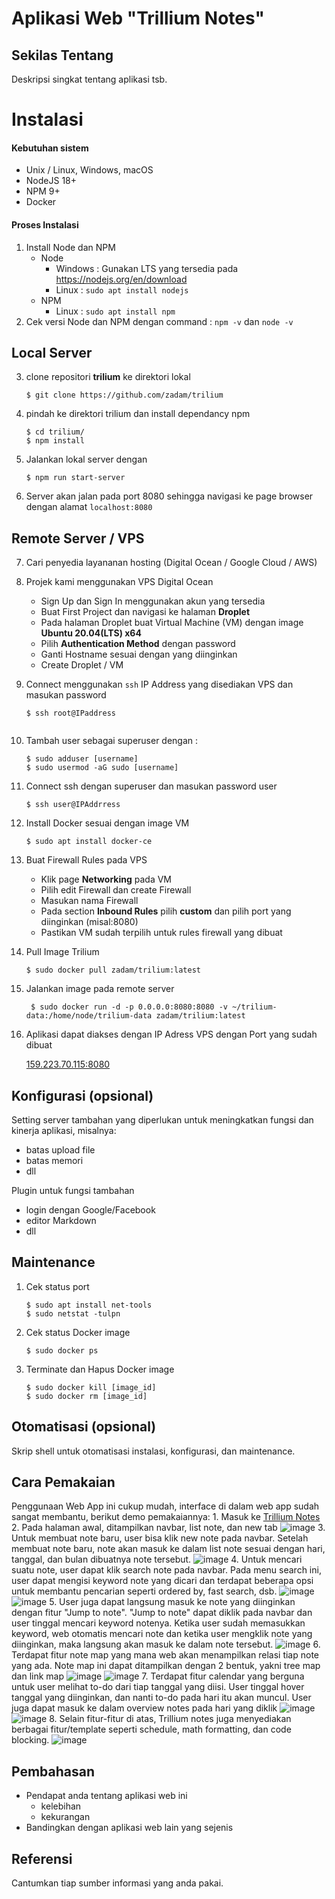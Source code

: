 # Aplikasi Web "Trillium Notes"


## Sekilas Tentang

Deskripsi singkat tentang aplikasi tsb.


# Instalasi

#### Kebutuhan sistem
- Unix / Linux, Windows, macOS
- NodeJS 18+
- NPM 9+
- Docker

#### Proses Instalasi

1. Install Node dan NPM 
    - Node
        - Windows : Gunakan LTS yang tersedia pada https://nodejs.org/en/download
        - Linux : `sudo apt install nodejs`
    - NPM
        - Linux : `sudo apt install npm` 
2. Cek versi Node dan NPM dengan command : `npm -v` dan `node -v`

## Local Server
3. clone repositori **trilium** ke direktori lokal
    ```
    $ git clone https://github.com/zadam/trilium
    ```
4. pindah ke direktori trilium dan install dependancy npm
    ```
    $ cd trilium/
    $ npm install
    ```
5. Jalankan lokal server dengan
    ```
    $ npm run start-server
    ```
6. Server akan jalan pada port 8080 sehingga navigasi ke page browser dengan alamat ```localhost:8080```

## Remote Server / VPS
7. Cari penyedia layananan hosting (Digital Ocean / Google Cloud / AWS)

8. Projek kami menggunakan VPS Digital Ocean

    - Sign Up dan Sign In menggunakan akun yang tersedia
    - Buat First Project dan navigasi ke halaman **Droplet**
    - Pada halaman Droplet buat Virtual Machine (VM) dengan image **Ubuntu 20.04(LTS) x64**
    - Pilih **Authentication Method** dengan password
    - Ganti Hostname sesuai dengan yang diinginkan
    - Create Droplet / VM
9. Connect menggunakan ```ssh``` IP Address yang disediakan VPS dan masukan password

    ```$ ssh root@IPaddress ```

    <Image />

10. Tambah user sebagai superuser dengan :
    ```
    $ sudo adduser [username]
    $ sudo usermod -aG sudo [username]
    ```
11. Connect ssh dengan superuser dan masukan password user

    ```$ ssh user@IPAddrress```

12. Install Docker sesuai dengan image VM

    ```$ sudo apt install docker-ce ```

13. Buat Firewall Rules pada VPS

    - Klik page **Networking** pada VM
    - Pilih edit Firewall dan create Firewall
    - Masukan nama Firewall
    - Pada section **Inbound Rules** pilih **custom** dan pilih port yang diinginkan (misal:8080)
    - Pastikan VM sudah terpilih untuk rules firewall yang dibuat

14. Pull Image Trilium

    ```$ sudo docker pull zadam/trilium:latest```

15. Jalankan image pada remote server
    
    ``` $ sudo docker run -d -p 0.0.0.0:8080:8080 -v ~/trilium-data:/home/node/trilium-data zadam/trilium:latest```

16. Aplikasi dapat diakses dengan IP Adress VPS dengan Port yang sudah dibuat

    [159.223.70.115:8080](http://159.223.70.115:8080)


## Konfigurasi (opsional)

Setting server tambahan yang diperlukan untuk meningkatkan fungsi dan kinerja aplikasi, misalnya:
- batas upload file
- batas memori
- dll

Plugin untuk fungsi tambahan
- login dengan Google/Facebook
- editor Markdown
- dll


##  Maintenance

1. Cek status port

    ```
    $ sudo apt install net-tools
    $ sudo netstat -tulpn
    ```
2. Cek status Docker image

    ```
    $ sudo docker ps
    ```

3. Terminate dan Hapus Docker image

    ```
    $ sudo docker kill [image_id]
    $ sudo docker rm [image_id] 
    ```


## Otomatisasi (opsional)

Skrip shell untuk otomatisasi instalasi, konfigurasi, dan maintenance.


## Cara Pemakaian

Penggunaan Web App ini cukup mudah, interface di dalam web app sudah sangat membantu, berikut demo pemakaiannya:
    1. Masuk ke [Trillium Notes](http://159.223.70.115:8080)
    2. Pada halaman awal, ditampilkan navbar, list note, dan new tab
    ![image](https://github.com/mirzahm14/trillium-notes/assets/88041796/b8aaad10-f534-49e4-8b62-277eb1cd984b)
    3. Untuk membuat note baru, user bisa klik new note pada navbar. Setelah membuat note baru, note akan masuk ke dalam list note sesuai dengan hari, tanggal, dan bulan dibuatnya note tersebut.
    ![image](https://github.com/mirzahm14/trillium-notes/assets/88041796/0e2b5c68-837f-4ccb-bcb4-e873a8f239ac)
    4. Untuk mencari suatu note, user dapat klik search note pada navbar. Pada menu search ini, user dapat mengisi keyword note yang dicari dan terdapat beberapa opsi untuk membantu pencarian seperti ordered by, fast search, dsb.
    ![image](https://github.com/mirzahm14/trillium-notes/assets/88041796/d4537138-0690-4b97-82fa-5a15d04d27d6)
    ![image](https://github.com/mirzahm14/trillium-notes/assets/88041796/7d47ad9f-87e3-4df6-b0b3-5d91da8b1381)
    5. User juga dapat langsung masuk ke note yang diinginkan dengan fitur "Jump to note". "Jump to note" dapat diklik pada navbar dan user tinggal mencari keyword notenya. Ketika user sudah memasukkan keyword, web otomatis mencari note dan ketika user mengklik note yang diinginkan, maka langsung akan masuk ke dalam note tersebut.
    ![image](https://github.com/mirzahm14/trillium-notes/assets/88041796/4266d4a0-dbee-4c7c-a71a-4ca5a0e0bfdf)
    6. Terdapat fitur note map yang mana web akan menampilkan relasi tiap note yang ada. Note map ini dapat ditampilkan dengan 2 bentuk, yakni tree map dan link map
    ![image](https://github.com/mirzahm14/trillium-notes/assets/88041796/068a281a-7a8c-491b-adf4-80ad36cb0a29)
    ![image](https://github.com/mirzahm14/trillium-notes/assets/88041796/e8eaa1a5-8937-45e0-ae28-1fba65cf35c1)
    7. Terdapat fitur calendar yang berguna untuk user melihat to-do dari tiap tanggal yang diisi. User tinggal hover tanggal yang diinginkan, dan nanti to-do pada hari itu akan muncul. User juga dapat masuk ke dalam overview notes pada hari yang diklik
    ![image](https://github.com/mirzahm14/trillium-notes/assets/88041796/0f11b2ef-dc0d-469b-bf38-a0234152f2ad)
    ![image](https://github.com/mirzahm14/trillium-notes/assets/88041796/ae6f6fd7-57ca-4f2a-b627-cda3b61e5dc5)
    8. Selain fitur-fitur di atas, Trillium notes juga menyediakan berbagai fitur/template seperti schedule, math formatting, dan code blocking.
    ![image](https://github.com/mirzahm14/trillium-notes/assets/88041796/bdac6290-e811-45a1-9d61-7977b961a998)


## Pembahasan

- Pendapat anda tentang aplikasi web ini
    - kelebihan
    - kekurangan
- Bandingkan dengan aplikasi web lain yang sejenis


## Referensi

Cantumkan tiap sumber informasi yang anda pakai.
